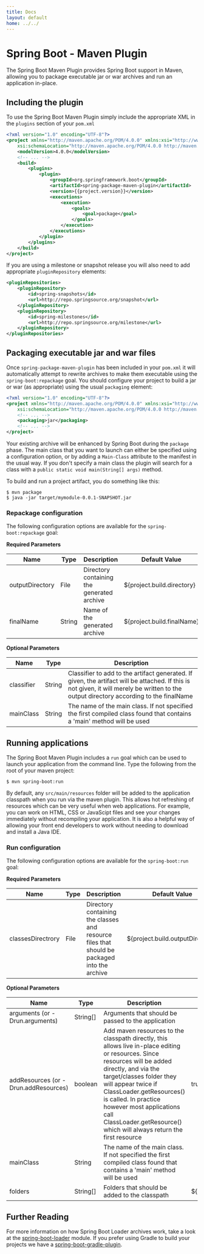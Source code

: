 ```yaml
---
title: Docs
layout: default
home: ../../
---
```



# Spring Boot - Maven Plugin
The Spring Boot Maven Plugin provides Spring Boot support in Maven, allowing you to
package executable jar or war archives and run an application in-place.

## Including the plugin
To use the Spring Boot Maven Plugin simply include the appropriate XML in the `plugins`
section of your `pom.xml`

```xml
<?xml version="1.0" encoding="UTF-8"?>
<project xmlns="http://maven.apache.org/POM/4.0.0" xmlns:xsi="http://www.w3.org/2001/XMLSchema-instance"
	xsi:schemaLocation="http://maven.apache.org/POM/4.0.0 http://maven.apache.org/xsd/maven-4.0.0.xsd">
	<modelVersion>4.0.0</modelVersion>
	<!-- ... -->
	<build>
		<plugins>
			<plugin>
				<groupId>org.springframework.boot</groupId>
				<artifactId>spring-package-maven-plugin</artifactId>
				<version>{{project.version}}</version>
				<executions>
					<execution>
						<goals>
							<goal>package</goal>
						</goals>
					</execution>
				</executions>
			</plugin>
		</plugins>
	</build>
</project>
```

If you are using a milestone or snapshot release you will also need to add appropriate
`pluginRepository` elements:

```xml
<pluginRepositories>
	<pluginRepository>
		<id>spring-snapshots</id>
		<url>http://repo.springsource.org/snapshot</url>
	</pluginRepository>
	<pluginRepository>
		<id>spring-milestones</id>
		<url>http://repo.springsource.org/milestone</url>
	</pluginRepository>
</pluginRepositories>
```

## Packaging executable jar and war files
Once `spring-package-maven-plugin` has been included in your `pom.xml` it will
automatically attempt to rewrite archives to make them executable using the
`spring-boot:repackage` goal. You should configure your project to build a jar or war
(as appropriate) using the usual `packaging` element:

```xml
<?xml version="1.0" encoding="UTF-8"?>
<project xmlns="http://maven.apache.org/POM/4.0.0" xmlns:xsi="http://www.w3.org/2001/XMLSchema-instance"
	xsi:schemaLocation="http://maven.apache.org/POM/4.0.0 http://maven.apache.org/xsd/maven-4.0.0.xsd">
	<!-- ... -->
	<packaging>jar</packaging>
	<!-- ... -->
</project>
```

Your existing archive will be enhanced by Spring Boot during the `package`
phase. The main class that you want to launch can either be specified using a
configuration option, or by adding a `Main-Class` attribute to the manifest in the usual
way. If you don't specify a main class the plugin will search for a class with a
`public static void main(String[] args)` method.

To build and run a project artifact, you do something like this:

```
$ mvn package
$ java -jar target/mymodule-0.0.1-SNAPSHOT.jar
```


### Repackage configuration
The following configuration options are available for the `spring-boot:repackage` goal:

**Required Parameters**

| Name            | Type   | Description                                | Default Value              |
|-----------------|--------|--------------------------------------------|----------------------------|
| outputDirectory | File   | Directory containing the generated archive | ${project.build.directory} |
| finalName       | String | Name of the generated archive              | ${project.build.finalName} |


**Optional Parameters**

| Name            | Type   | Description                                                                                                                                                                              |
|-----------------|--------|------------------------------------------------------------------------------------------------------------------------------------------------------------------------------------------|
| classifier      | String | Classifier to add to the artifact generated. If given, the artifact will be attached. If this is not given, it will merely be written to the output directory according to the finalName |
| mainClass       | String | The name of the main class. If not specified the first compiled class found that contains a 'main' method will be used                                                                   |


## Running applications
The Spring Boot Maven Plugin includes a `run` goal which can be used to launch your
application from the command line. Type the following from the root of your maven
project:

```
$ mvn spring-boot:run
```

By default, any `src/main/resources` folder will be added to the application classpath
when you run via the maven plugin. This allows hot refreshing of resources which can be
very useful when web applications. For example, you can work on HTML, CSS or JavaScipt
files and see your changes immediately without recompiling your application. It is also
a helpful way of allowing your front end developers to work without needing to download
and install a Java IDE.

### Run configuration
The following configuration options are available for the `spring-boot:run` goal:

**Required Parameters**

| Name                                 | Type    | Description                                                                                  | Default Value                    |
|--------------------------------------|---------|----------------------------------------------------------------------------------------------|----------------------------------|
| classesDirectrory                    | File    | Directory containing the classes and resource files that should be packaged into the archive | ${project.build.outputDirectory} |


**Optional Parameters**

| Name                                 | Type     | Description                                                                                                                                                                                                                                                                                                                                               | Default Value                    |
|--------------------------------------|----------|-----------------------------------------------------------------------------------------------------------------------------------------------------------------------------------------------------------------------------------------------------------------------------------------------------------------------------------------------------------|----------------------------------|
| arguments (or -Drun.arguments)       | String[] | Arguments that should be passed to the application                                                                                                                                                                                                                                                                                                        |                                  |
| addResources (or -Drun.addResources) | boolean  | Add maven resources to the classpath directly, this allows live in-place editing or resources. Since resources will be added directly, and via the target/classes folder they will appear twice if ClassLoader.getResources() is called. In practice however most applications call ClassLoader.getResource() which will always return the first resource | true                             |
| mainClass                            | String   | The name of the main class. If not specified the first compiled class found that contains a 'main' method will be used                                                                                                                                                                                                                                    |                                  |
| folders                              | String[] | Folders that should be added to the classpath                                                                                                                                                                                                                                                                                                             | ${project.build.outputDirectory} |


## Further Reading
For more information on how Spring Boot Loader archives work, take a look at the
[spring-boot-loader](../spring-boot-loader) module. If you prefer using Gradle to
build your projects we have a [spring-boot-gradle-plugin](../spring-boot-gradle-plugin).
